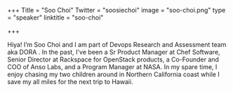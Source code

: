 +++
Title = "Soo Choi"
Twitter = "soosiechoi"
image = "soo-choi.png"
type = "speaker"
linktitle = "soo-choi"

+++

Hiya! I’m Soo Choi and I am part of Devops Research and Assessment team aka DORA . In the past, I've been a Sr Product Manager at Chef Software, Senior Director at Rackspace for OpenStack products, a Co-Founder and COO of Anso Labs, and a Program Manager at NASA. In my spare time, I enjoy chasing my two children around in Northern California coast while I save my all miles for the next trip to Hawaii.

